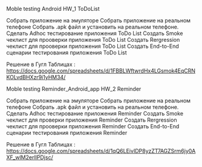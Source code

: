 Moble testing Android HW_1 ToDoList

Собрать приложение на эмуляторе
Собрать приложение на реальном телефоне
Собрать .apk файл и установить на реальном телефоне.
Сделать Adhoc тестирование приложения ToDo List
Создать Smoke чеклист для прооверки приложения ToDo List
Создать Rergression чеклист для прооверки приложения ToDo List
Создать End-to-End сценарии тестирования приложения ToDo List

Решение в Гугл Таблицах : https://docs.google.com/spreadsheets/d/1FBBLWftwrdHx4LGsmok4EqCRNKOLvdBHXzr9i1yHM34/

Moble testing Reminder_Android_app HW_2 Reminder

Собрать приложение на эмуляторе
Собрать приложение на реальном телефоне
Собрать .apk файл и установить на реальном телефоне.
Сделать Adhoc тестирование приложения Reminder
Создать Smoke чеклист для проверки приложения Reminder
Создать Rergression чеклист для прооверки приложения Reminder
Создать End-to-End сценарии тестирования приложения Reminder

Решение в Гугл Таблицах : https://docs.google.com/spreadsheets/d/1qQ6LEivIDP8yzZT7AGZSrm6jy0AXF_wlM2erlIPDjsc/
